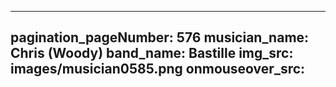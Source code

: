 ------
pagination_pageNumber: 576
musician_name: Chris (Woody)
band_name: Bastille
img_src: images/musician0585.png
onmouseover_src: 
------